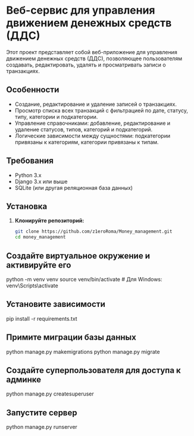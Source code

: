 # Веб-сервис для управления движением денежных средств (ДДС)

Этот проект представляет собой веб-приложение для управления движением денежных средств (ДДС), позволяющее пользователям создавать, редактировать, удалять и просматривать записи о транзакциях.

## Особенности

- Создание, редактирование и удаление записей о транзакциях.
- Просмотр списка всех транзакций с фильтрацией по дате, статусу, типу, категории и подкатегории.
- Управление справочниками: добавление, редактирование и удаление статусов, типов, категорий и подкатегорий.
- Логические зависимости между сущностями: подкатегории привязаны к категориям, категории привязаны к типам.

## Требования

- Python 3.x
- Django 3.x или выше
- SQLite (или другая реляционная база данных)

## Установка

1. **Клонируйте репозиторий:**

   ```bash
   git clone https://github.com/z1eroRoma/Money_management.git
   cd money_management

## Создайте виртуальное окружение и активируйте его

python -m venv venv
source venv/bin/activate  # Для Windows: venv\Scripts\activate


## Установите зависимости

pip install -r requirements.txt


## Примите миграции базы данных

python manage.py makemigrations
python manage.py migrate


## Создайте суперпользователя для доступа к админке

python manage.py createsuperuser


## Запустите сервер

python manage.py runserver

